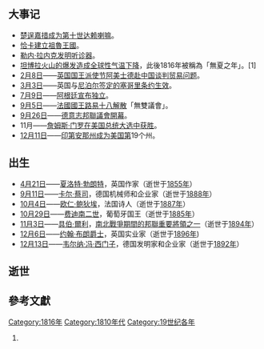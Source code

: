 ## 大事记

  - [楚逞嘉措成为第十世](../Page/楚逞嘉措.md "wikilink")[达赖喇嘛](../Page/达赖喇嘛.md "wikilink")。
  - [恰卡建立](../Page/恰卡.md "wikilink")[祖魯王國](../Page/祖魯.md "wikilink")。
  - [勒内·拉内克发明](../Page/勒内·拉内克.md "wikilink")[听诊器](../Page/听诊器.md "wikilink")。
  - [坦博拉火山的爆发造成全球性气温下降](../Page/坦博拉火山.md "wikilink")，此後1816年被稱為「無夏之年」。\[1\]
  - [2月8日](../Page/2月8日.md "wikilink")——[英国国王派使节](../Page/英国.md "wikilink")[阿美士德赴](../Page/阿美士德.md "wikilink")[中国谈判贸易问题](../Page/中国.md "wikilink")。
  - [3月3日](../Page/3月3日.md "wikilink")——英国与[尼泊尔签定的](../Page/尼泊尔.md "wikilink")[塞哥里条约生效](../Page/塞哥里条约.md "wikilink")。
  - [7月9日](../Page/7月9日.md "wikilink")——[阿根廷宣布独立](../Page/阿根廷.md "wikilink")。
  - [9月5日](../Page/9月5日.md "wikilink")——[法國國王](../Page/法國國王.md "wikilink")[路易十八解散](../Page/路易十八.md "wikilink")「無雙議會」。
  - [9月26日](../Page/9月26日.md "wikilink")——[德意志邦聯議會開幕](../Page/德意志邦聯.md "wikilink")。
  - 11月——[詹姆斯·门罗在](../Page/詹姆斯·门罗.md "wikilink")[美国总统大选中获胜](../Page/美国总统.md "wikilink")。
  - [12月11日](../Page/12月11日.md "wikilink")——[印第安那州成为](../Page/印第安纳州.md "wikilink")[美国第](../Page/美國.md "wikilink")19个州。

## 出生

  - [4月21日](../Page/4月21日.md "wikilink")——[夏洛特·勃朗特](../Page/夏洛特·勃朗特.md "wikilink")，英国作家（逝世于[1855年](../Page/1855年.md "wikilink")）
  - [9月11日](../Page/9月11日.md "wikilink")——[卡尔·蔡司](../Page/卡尔·蔡司.md "wikilink")，德国机械师和企业家（逝世于[1888年](../Page/1888年.md "wikilink")）
  - [10月4日](../Page/10月4日.md "wikilink")——[欧仁·鲍狄埃](../Page/欧仁·鲍狄埃.md "wikilink")，法国诗人（逝世于[1887年](../Page/1887年.md "wikilink")）
  - [10月29日](../Page/10月29日.md "wikilink")——[费迪南二世](../Page/斐迪南二世.md "wikilink")，葡萄牙国王（逝世于[1885年](../Page/1885年.md "wikilink")）
  - [11月3日](../Page/11月3日.md "wikilink")——[具伯·爾利](../Page/具伯·爾利.md "wikilink")，[南北戰爭期間的](../Page/南北战争.md "wikilink")[邦聯重要將領之一](../Page/邦聯.md "wikilink")（逝世于[1894年](../Page/1894年.md "wikilink")）
  - [12月6日](../Page/12月6日.md "wikilink")——[约翰·布朗爵士](../Page/约翰·布朗.md "wikilink")，英国实业家（逝世于[1896年](../Page/1896年.md "wikilink"))
  - [12月13日](../Page/12月13日.md "wikilink")——[韦尔纳·冯·西门子](../Page/韦尔纳·冯·西门子.md "wikilink")，德国发明家和企业家（逝世于[1892年](../Page/1892年.md "wikilink")）

## 逝世

## 參考文獻

[Category:1816年](https://zh.wikipedia.org/wiki/Category:1816年 "wikilink")
[Category:1810年代](https://zh.wikipedia.org/wiki/Category:1810年代 "wikilink")
[Category:19世纪各年](https://zh.wikipedia.org/wiki/Category:19世纪各年 "wikilink")

1.